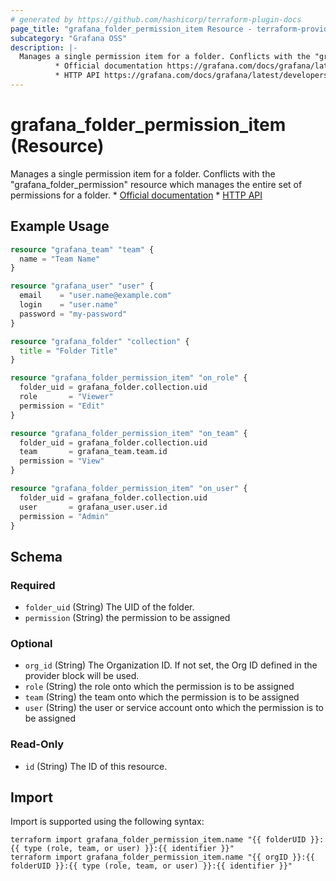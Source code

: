 ```yaml
---
# generated by https://github.com/hashicorp/terraform-plugin-docs
page_title: "grafana_folder_permission_item Resource - terraform-provider-grafana"
subcategory: "Grafana OSS"
description: |-
  Manages a single permission item for a folder. Conflicts with the "grafanafolderpermission" resource which manages the entire set of permissions for a folder.
          * Official documentation https://grafana.com/docs/grafana/latest/administration/roles-and-permissions/access-control/
          * HTTP API https://grafana.com/docs/grafana/latest/developers/http_api/folder_permissions/
---
```


# grafana_folder_permission_item (Resource)

Manages a single permission item for a folder. Conflicts with the "grafana_folder_permission" resource which manages the entire set of permissions for a folder.
		* [Official documentation](https://grafana.com/docs/grafana/latest/administration/roles-and-permissions/access-control/)
		* [HTTP API](https://grafana.com/docs/grafana/latest/developers/http_api/folder_permissions/)

## Example Usage

```terraform
resource "grafana_team" "team" {
  name = "Team Name"
}

resource "grafana_user" "user" {
  email    = "user.name@example.com"
  login    = "user.name"
  password = "my-password"
}

resource "grafana_folder" "collection" {
  title = "Folder Title"
}

resource "grafana_folder_permission_item" "on_role" {
  folder_uid = grafana_folder.collection.uid
  role       = "Viewer"
  permission = "Edit"
}

resource "grafana_folder_permission_item" "on_team" {
  folder_uid = grafana_folder.collection.uid
  team       = grafana_team.team.id
  permission = "View"
}

resource "grafana_folder_permission_item" "on_user" {
  folder_uid = grafana_folder.collection.uid
  user       = grafana_user.user.id
  permission = "Admin"
}
```

<!-- schema generated by tfplugindocs -->
## Schema

### Required

- `folder_uid` (String) The UID of the folder.
- `permission` (String) the permission to be assigned

### Optional

- `org_id` (String) The Organization ID. If not set, the Org ID defined in the provider block will be used.
- `role` (String) the role onto which the permission is to be assigned
- `team` (String) the team onto which the permission is to be assigned
- `user` (String) the user or service account onto which the permission is to be assigned

### Read-Only

- `id` (String) The ID of this resource.

## Import

Import is supported using the following syntax:

```shell
terraform import grafana_folder_permission_item.name "{{ folderUID }}:{{ type (role, team, or user) }}:{{ identifier }}"
terraform import grafana_folder_permission_item.name "{{ orgID }}:{{ folderUID }}:{{ type (role, team, or user) }}:{{ identifier }}"
```
